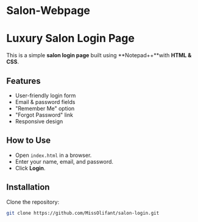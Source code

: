 # Salon-Webpage
# Luxury Salon Login Page

This is a simple **salon login page** built using **Notepad++**with **HTML & CSS**.

## Features
- User-friendly login form
- Email & password fields
- "Remember Me" option
- "Forgot Password" link
- Responsive design

## How to Use
- Open `index.html` in a browser.
- Enter your name, email, and password.
- Click **Login**.

## Installation
Clone the repository:
```sh
git clone https://github.com/MissOlifant/salon-login.git
